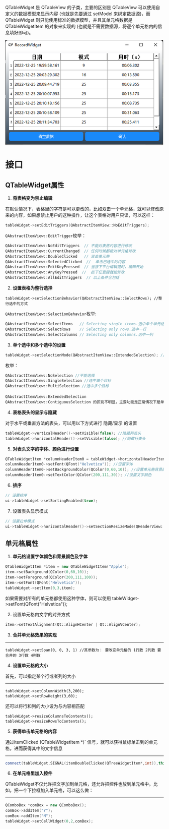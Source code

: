 QTableWidget 是 QTableView 的子类，主要的区别是 QTableView 可以使用自定义的数据模型来显示内容 (也就是先要通过 setModel 来绑定数据源)，而 QTableWidget 则只能使用标准的数据模型，并且其单元格数据是 QTableWidgetItem 的对象来实现的 (也就是不需要数据源，将逐个单元格内的信息填好即可)。

![](Qt.assets/Pasted%20image%2020221225201303.png)

# 接口

## QTableWidget属性

1. **将表格变为禁止编辑**

在默认情况下，表格里的字符是可以更改的，比如双击一个单元格，就可以修改原来的内容，如果想禁止用户的这种操作，让这个表格对用户只读，可以这样：

```cpp
tableWidget->setEditTriggers(QAbstractItemView::NoEditTriggers);
```

`QAbstractItemView::EditTrigger`枚举：

```cpp
QAbstractItemView::NoEditTriggers  // 不能对表格内容进行修改
QAbstractItemView::CurrentChanged  // 任何时候都能对单元格修改
QAbstractItemView::DoubleClicked   // 双击单元格
QAbstractItemView::SelectedClicked  //  单击已选中的内容
QAbstractItemView::EditKeyPressed  // 当按下平台编辑键时，编辑开始
QAbstractItemView::AnyKeyPressed  //  按下任意键就能修改
QAbstractItemView::AllEditTriggers  // 以上条件全包括
```

2. **设置表格为整行选择**

```
tableWidget->setSelectionBehavior(QAbstractItemView::SelectRows); //整行选中的方式
```

`QAbstractItemView::SelectionBehavior`枚举:

```cpp
QAbstractItemView::SelectItems   // Selecting single items.选中单个单元格
QAbstractItemView::SelectRows    // Selecting only rows.选中一行
QAbstractItemView::SelectColumns // Selecting only columns.选中一列
```

3. **单个选中和多个选中的设置**

```cpp
tableWidget->setSelectionMode(QAbstractItemView::ExtendedSelection); //设置为可以选中多个目标
```

枚举：

```cpp
QAbstractItemView::NoSelection //不能选择
QAbstractItemView::SingleSelection //选中单个目标
QAbstractItemView::MultiSelection //选中多个目标

QAbstractItemView::ExtendedSelection 
QAbstractItemView::ContiguousSelection 的区别不明显，主要功能是正常情况下是单选，但按下Ctrl或Shift键后，可以多选
```

4. **表格表头的显示与隐藏**

对于水平或垂直方法的表头，可以用以下方式进行 隐藏/显示 的设置

```cpp
tableWidget->verticalHeader()->setVisible(false); //隐藏列表头 
tableWidget->horizontalHeader()->setVisible(false); //隐藏行表头
```

5. **对表头文字的字体、颜色进行设置**

```cpp
QTableWidgetItem *columnHeaderItem0 = tableWidget->horizontalHeaderItem(0); //获得水平方向表头的Item对象 
columnHeaderItem0->setFont(QFont("Helvetica")); //设置字体 
columnHeaderItem0->setBackgroundColor(QColor(0,60,10)); //设置单元格背景颜色 
columnHeaderItem0->setTextColor(QColor(200,111,30)); //设置文字颜色 
```
6. **排序**

```cpp
// 设置排序
ui->tableWidget->setSortingEnabled(true);
```

7. 设置表头显示模式

```cpp
// 设置拉伸模式
ui->tableWidget->horizontalHeader()->setSectionResizeMode(QHeaderView::Stretch);
```




## 单元格属性

1. **单元格设置字体颜色和背景颜色及字体**

```cpp
QTableWidgetItem *item = new QTableWidgetItem("Apple"); 
item->setBackground(QColor(0,60,10)); 
item->setForeground(QColor(200,111,100)); 
item->setFont(QFont("Helvetica")); 
tableWidget->setItem(0,3,item); 
```

如果需要对所有的单元格都使用这种字体，则可以使用 tableWidget->setFont(QFont("Helvetica"));

2. 设置单元格内文字的对齐方式

```cpp
item->setTextAlignment(Qt::AlignHCenter | Qt::AlignVCenter);  
```

3. **合并单元格效果的实现**

**************

```
tableWidget->setSpan(0, 0, 3, 1) //其参数为： 要改变单元格的 1行数 2列数 要合并的 3行数 4列数
```

4. **设置单元格的大小**

首先，可以指定某个行或者列的大小
***************

```
tableWidget->setColumnWidth(3,200); 
tableWidget->setRowHeight(3,60); 
```

还可以将行和列的大小设为与内容相匹配
```
tableWidget->resizeColumnsToContents(); 
tableWidget->resizeRowsToContents(); 
```

5. **获得单击单元格的内容**


通过itemClicked (QTableWidgetItem *)` 信号，就可以获得鼠标单击到的单元格，进而获得其中的文字信息
****************

```cpp
connect(tableWidget,SIGNAL(itemDoubleClicked(QTreeWidgetItem*,int)),this, SLOT( getItem(QTreeWidgetItem*,int)) );
```

6. **在单元格里加入控件**

QTableWidget不仅允许把文字加到单元格，还允许把控件也放到单元格中。比如，把一个下拉框加入单元格，可以这么做：
******

```cpp
QComboBox *comBox = new QComboBox(); 
comBox->addItem("Y"); 
comBox->addItem("N"); 
tableWidget->setCellWidget(0,2,comBox); 
```

